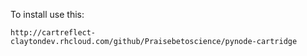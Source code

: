 To install use this:

    http://cartreflect-claytondev.rhcloud.com/github/Praisebetoscience/pynode-cartridge
